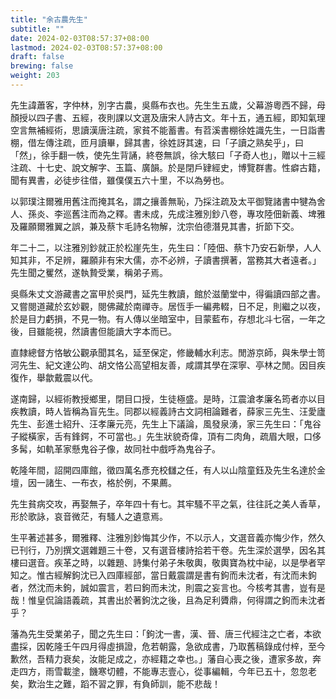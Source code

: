```yaml
---
title: "余古農先生"
subtitle: ""
date: 2024-02-03T08:57:37+08:00
lastmod: 2024-02-03T08:57:37+08:00
draft: false
brewing: false
weight: 203
---
```



先生諱蕭客，字仲林，別字古農，吳縣布衣也。先生生五歲，父幕游粵西不歸，母顏授以四子書、五經，夜則課以文選及唐宋人詩古文。年十五，通五經，即知氣理空言無補經術，思讀漢唐注疏，家貧不能蓄書。有苕溪書棚徐姓識先生，一日詣書棚，借左傳注疏，匝月讀畢，歸其書，徐姓訝其速，曰「子讀之熟矣乎」，曰「然」，徐手翻一帙，使先生背誦，終卷無誤，徐大駭曰「子奇人也」，贈以十三經注疏、十七史、說文解字、玉篇、廣韻。於是閉戶肄經史，博覽群書。性癖古籍，聞有異書，必徒步往借，雖僕僕五六十里，不以為勞也。

以郭璞注爾雅用舊注而掩其名，謂之攘善無恥，乃採注疏及太平御覽諸書中犍為舍人、孫炎、李巡舊注而為之釋。書未成，先成注雅別鈔八卷，專攻陸佃新義、埤雅及羅願爾雅翼之誤，兼及蔡卞毛詩名物解，沈宗伯德潛見其書，折節下交。

年二十二，以注雅別鈔就正於松崖先生，先生曰：「陸佃、蔡卞乃安石新學，人人知其非，不足辨，羅願非有宋大儒，亦不必辨，子讀書撰著，當務其大者遠者。」先生聞之矍然，遂執贄受業，稱弟子焉。

吳縣朱丈文游藏書之富甲於吳門，延先生教讀，館於滋蘭堂中，得徧讀四部之書。又嘗閱道藏於玄妙觀，閱佛藏於南禪寺。居恆手一編弗輟，日不足，則繼之以夜，於是目力虧損，不見一物。有人傳以坐暗室中，目蒙藍布，存想北斗七宿，一年之後，目雖能視，然讀書但能讀大字本而已。

直隸總督方恪敏公觀承聞其名，延至保定，修畿輔水利志。閒游京師，與朱學士笥河先生、紀文達公昀、胡文恪公高望相友善，咸謂其學在深寧、亭林之閒。因目疾復作，舉歙戴震以代。

遂南歸，以經術教授鄉里，閉目口授，生徒極盛。是時，江震滄孝廉名筠者亦以目疾教讀，時人皆稱為盲先生。同郡以經義詩古文詞相論難者，薛家三先生、汪愛廬先生、彭進士紹升、汪孝廉元亮，先生上下議論，風發泉湧，家三先生曰：「鬼谷子縱橫家，舌有鋒鍔，不可當也。」先生狀貌奇偉，頂有二肉角，疏眉大眼，口侈多髯，如軌革家懸鬼谷子像，故同社中戲呼為鬼谷子。

乾隆年間，詔開四庫館，徵四萬名彥充校讎之任，有人以山陰童鈺及先生名達於金壇，因一諸生、一布衣，格於例，不果薦。

先生貧病交攻，再娶無子，卒年四十有七。其牢騷不平之氣，往往託之美人香草，形於歌詠，哀音微茫，有騷人之遺意焉。

生平著述甚多，爾雅釋、注雅別鈔悔其少作，不以示人，文選音義亦悔少作，然久已刊行，乃別撰文選雜題三十卷，又有選音樓詩拾若干卷。先生深於選學，因名其樓曰選音。疾革之時，以雜題、詩集付弟子朱敬輿，敬輿寶為枕中祕，以是學者罕知之。惟古經解鉤沈已入四庫經部，當日戴震謂是書有鉤而未沈者，有沈而未鉤者，然沈而未鉤，誠如震言，若曰鉤而未沈，則震之妄言也。今核考其書，豈有是哉！惟皇侃論語義疏，其書出於著鉤沈之後，且為足利贗鼎，何得謂之鉤而未沈者乎？

藩為先生受業弟子，聞之先生曰：「鉤沈一書，漢、晉、唐三代經注之亡者，本欲盡採，因乾隆壬午四月得虛損證，危若朝露，急欲成書，乃取舊稿錄成付梓，至今歉然，吾精力衰矣，汝能足成之，亦經籍之幸也。」藩自心喪之後，遭家多故，奔走四方，雨雪載塗，饑寒切體，不能專志壹心，從事編輯，今年已五十，忽忽老矣，歎治生之難，蹈不習之罪，有負師訓，能不悲哉！